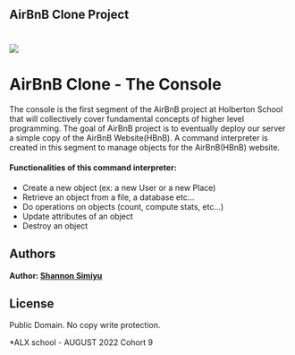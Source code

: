 ## AirBnB Clone Project



# <img src="https://camo.githubusercontent.com/dd07bdb5f1d850f43898037ed8f72e1d53af03841b08cabf09303f5902c3509f/68747470733a2f2f692e6962622e636f2f64354e38354e682f68626e622e706e67">

# AirBnB Clone - The Console
The console is the first segment of the AirBnB project at Holberton School that will collectively cover fundamental concepts of higher level programming. The goal of AirBnB project is to eventually deploy our server a simple copy of the AirBnB Website(HBnB). A command interpreter is created in this segment to manage objects for the AirBnB(HBnB) website.

#### Functionalities of this command interpreter:
* Create a new object (ex: a new User or a new Place)
* Retrieve an object from a file, a database etc...
* Do operations on objects (count, compute stats, etc...)
* Update attributes of an object
* Destroy an object



## Authors
**Author: [Shannon Simiyu](https://www.linkedin.com/in/shannon-simiyu-660360200/)**

## License
Public Domain. No copy write protection. 

*ALX school - AUGUST 2022 Cohort 9
